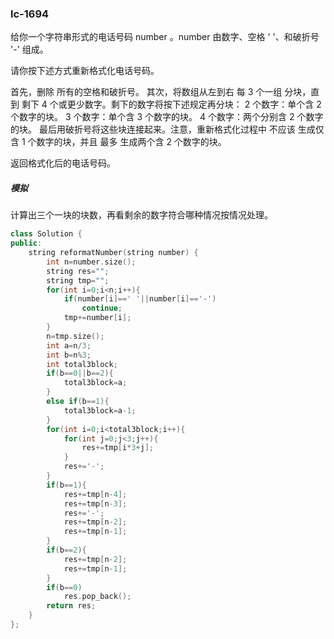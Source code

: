 ### lc-1694

给你一个字符串形式的电话号码 number 。number 由数字、空格 ' '、和破折号 '-' 组成。

请你按下述方式重新格式化电话号码。

首先，删除 所有的空格和破折号。
其次，将数组从左到右 每 3 个一组 分块，直到 剩下 4 个或更少数字。剩下的数字将按下述规定再分块：
2 个数字：单个含 2 个数字的块。
3 个数字：单个含 3 个数字的块。
4 个数字：两个分别含 2 个数字的块。
最后用破折号将这些块连接起来。注意，重新格式化过程中 不应该 生成仅含 1 个数字的块，并且 最多 生成两个含 2 个数字的块。

返回格式化后的电话号码。



##### 模拟

计算出三个一块的块数，再看剩余的数字符合哪种情况按情况处理。

```c++
class Solution {
public:
    string reformatNumber(string number) {
        int n=number.size();
        string res="";
        string tmp="";
        for(int i=0;i<n;i++){
            if(number[i]==' '||number[i]=='-')
                continue;
            tmp+=number[i];
        }
        n=tmp.size();
        int a=n/3;
        int b=n%3;
        int total3block;
        if(b==0||b==2){
            total3block=a;
        }
        else if(b==1){
            total3block=a-1;
        }
        for(int i=0;i<total3block;i++){
            for(int j=0;j<3;j++){
                res+=tmp[i*3+j];
            }
            res+='-';
        }
        if(b==1){
            res+=tmp[n-4];
            res+=tmp[n-3];
            res+='-';
            res+=tmp[n-2];
            res+=tmp[n-1];
        }
        if(b==2){
            res+=tmp[n-2];
            res+=tmp[n-1];
        }
        if(b==0)
            res.pop_back();
        return res;
    }
};
```

